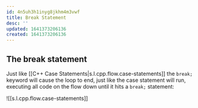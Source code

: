 ```yaml
---
id: 4n5uh3h1inyg8jkhm4m3vwf
title: Break Statement
desc: ''
updated: 1641373206136
created: 1641373206136
---
```



## The break statement

Just like [[C++ Case Statements|s.l.cpp.flow.case-statements]] the `break;` keyword will cause the loop to end, just like the case statement will run, executing all code on the flow down until it hits a `break;` statement:

![[s.l.cpp.flow.case-statements]]
